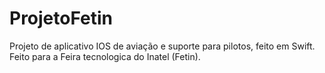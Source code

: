 # ProjetoFetin
Projeto de aplicativo IOS de aviação e suporte para pilotos, feito em Swift. Feito para a Feira tecnologica do Inatel (Fetin).
